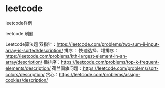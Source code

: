 # leetcode
leetcode样例

leetcode 刷题

Leetcode算法题
双指针：https://leetcode.com/problems/two-sum-ii-input-array-is-sorted/description/
排序：
快速选择、堆排序：https://leetcode.com/problems/kth-largest-element-in-an-array/description/
桶排序：https://leetcode.com/problems/top-k-frequent-elements/description/
荷兰国旗问题：https://leetcode.com/problems/sort-colors/description/
贪心：https://leetcode.com/problems/assign-cookies/description/

